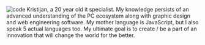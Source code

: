 ![code](https://media.licdn.com/dms/image/D4E16AQFkU_5OCFIEJA/profile-displaybackgroundimage-shrink_350_1400/0/1694444517697?e=1710374400&v=beta&t=n5AzDIr-c861D4C1DcrzxYutUoufROvbZdrnNed6hBg)
Kristijan, a 20 year old it specialist. My knowledge persists of an advanced understanding of the PC ecosystem along with graphic design and web engineering software. My mother language is JavaScript, but I also speak 5 actual languages too. My ultimate goal is to create / be a part of an innovation that will change the world for the better.
